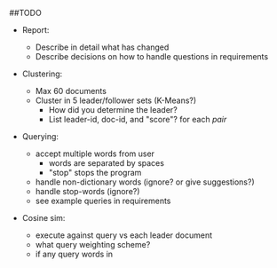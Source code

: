 ##TODO

- Report: 
    - Describe in detail what has changed
    - Describe decisions on how to handle questions in requirements
    
- Clustering:
    - Max 60 documents
    - Cluster in 5 leader/follower sets (K-Means?)
        - How did you determine the leader?
        - List leader-id, doc-id, and "score"? for each *pair*
        
- Querying:
    - accept multiple words from user
        - words are separated by spaces
        - "stop" stops the program 
    - handle non-dictionary words (ignore? or give suggestions?)
    - handle stop-words (ignore?)
    - see example queries in requirements
  
- Cosine sim:
    - execute against query vs each leader document
    - what query weighting scheme?
    - if any query words in <title>, add +0.25 to score
    - display score, doc url and title in descending order for top K=6 results
        - explain why you think these are correct
        - also display first 20 words in doc (can be stemmed)
        - If less than K/2 documents are returned for a query, rerun the query using thesaurus expansion.    
    
 - etc:
    - add exceptions to parsing stopwords.txt and thesaurus.csv
    
 questions for prof:
    - if you add .25, does that go over 1.0?
    - format of thesaurus as a CSV passed by optional command line argument?
    - do we need to keep things like showing the term frequency matrix? 
    - how do duplicates come into play in clustering?
    - do stopwords and thesaurus HAVE to be passed to the program